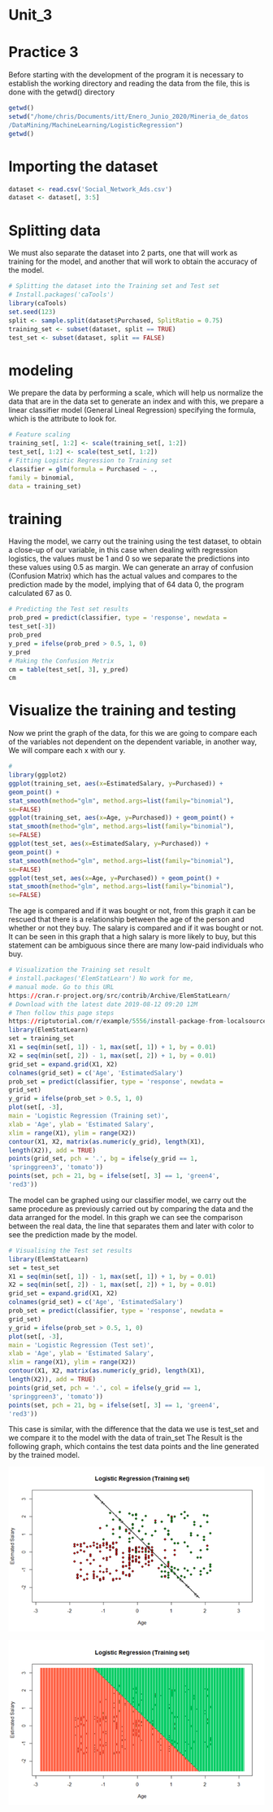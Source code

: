 # Unit_3
# Practice 3
Before starting with the development of the program it is necessary to establish the
working directory and reading the data from the file, this is done with the getwd() directory

``` R
getwd()
setwd("/home/chris/Documents/itt/Enero_Junio_2020/Mineria_de_datos
/DataMining/MachineLearning/LogisticRegression")
getwd()
```
# Importing the dataset
``` R
dataset <- read.csv('Social_Network_Ads.csv')
dataset <- dataset[, 3:5]
```
# Splitting data

We must also separate the dataset into 2 parts, one that will work as
training for the model, and another that will work to obtain the accuracy of the
model.

``` R
# Splitting the dataset into the Training set and Test set
# Install.packages('caTools')
library(caTools)
set.seed(123)
split <- sample.split(dataset$Purchased, SplitRatio = 0.75)
training_set <- subset(dataset, split == TRUE)
test_set <- subset(dataset, split == FALSE)
```
# modeling
We prepare the data by performing a scale, which will help us normalize the data
that are in the data set to generate an index and with this, we prepare a
linear classifier model (General Lineal Regression) specifying the formula, which
is the attribute to look for.
``` R
# Feature scaling
training_set[, 1:2] <- scale(training_set[, 1:2])
test_set[, 1:2] <- scale(test_set[, 1:2])
# Fitting Logistic Regression to Training set
classifier = glm(formula = Purchased ~ .,
family = binomial,
data = training_set)
```
# training
Having the model, we carry out the training using the test dataset, to
obtain a close-up of our variable, in this case when dealing with regression
logistics, the values ​​must be 1 and 0 so we separate the predictions into
these values ​​using 0.5 as margin. We can generate an array of
confusion (Confusion Matrix) which has the actual values ​​and compares to the
prediction made by the model, implying that of 64 data 0, the
program calculated 67 as 0.
``` R
# Predicting the Test set results
prob_pred = predict(classifier, type = 'response', newdata =
test_set[-3])
prob_pred
y_pred = ifelse(prob_pred > 0.5, 1, 0)
y_pred
# Making the Confusion Metrix
cm = table(test_set[, 3], y_pred)
cm
 ```
# Visualize the training and testing 
Now we print the graph of the data, for this we are going to compare each of the variables not dependent on the dependent variable, in another way, We will compare each x with our y.
``` R
#
library(ggplot2)
ggplot(training_set, aes(x=EstimatedSalary, y=Purchased)) +
geom_point() +
stat_smooth(method="glm", method.args=list(family="binomial"),
se=FALSE)
ggplot(training_set, aes(x=Age, y=Purchased)) + geom_point() +
stat_smooth(method="glm", method.args=list(family="binomial"),
se=FALSE)
ggplot(test_set, aes(x=EstimatedSalary, y=Purchased)) +
geom_point() +
stat_smooth(method="glm", method.args=list(family="binomial"),
se=FALSE)
ggplot(test_set, aes(x=Age, y=Purchased)) + geom_point() +
stat_smooth(method="glm", method.args=list(family="binomial"),
se=FALSE)
 ```
The age is compared and if it was bought or not, from this graph it can be rescued that there is a relationship between the age of the person and whether or not they buy. The salary is compared and if it was bought or not. It can be seen in this graph that a high salary is more likely to buy, but this statement can be ambiguous since there are many low-paid individuals who buy.
``` R
# Visualization the Training set result
# install.packages('ElemStatLearn') No work for me,
# manual mode. Go to this URL
https://cran.r-project.org/src/contrib/Archive/ElemStatLearn/
# Download with the latest date 2019-08-12 09:20 12M
# Then follow this page steps
https://riptutorial.com/r/example/5556/install-package-from-localsource
library(ElemStatLearn)
set = training_set
X1 = seq(min(set[, 1]) - 1, max(set[, 1]) + 1, by = 0.01)
X2 = seq(min(set[, 2]) - 1, max(set[, 2]) + 1, by = 0.01)
grid_set = expand.grid(X1, X2)
colnames(grid_set) = c('Age', 'EstimatedSalary')
prob_set = predict(classifier, type = 'response', newdata =
grid_set)
y_grid = ifelse(prob_set > 0.5, 1, 0)
plot(set[, -3],
main = 'Logistic Regression (Training set)',
xlab = 'Age', ylab = 'Estimated Salary',
xlim = range(X1), ylim = range(X2))
contour(X1, X2, matrix(as.numeric(y_grid), length(X1),
length(X2)), add = TRUE)
points(grid_set, pch = '.', bg = ifelse(y_grid == 1,
'springgreen3', 'tomato'))
points(set, pch = 21, bg = ifelse(set[, 3] == 1, 'green4',
'red3'))
```

The model can be graphed using our classifier model, we carry out the same procedure as previously carried out by comparing the data and the data arranged for the model. In this graph we can see the comparison between the real data, the line that separates them and later with color to see the prediction made by the model.

``` R
# Visualising the Test set results
library(ElemStatLearn)
set = test_set
X1 = seq(min(set[, 1]) - 1, max(set[, 1]) + 1, by = 0.01)
X2 = seq(min(set[, 2]) - 1, max(set[, 2]) + 1, by = 0.01)
grid_set = expand.grid(X1, X2)
colnames(grid_set) = c('Age', 'EstimatedSalary')
prob_set = predict(classifier, type = 'response', newdata =
grid_set)
y_grid = ifelse(prob_set > 0.5, 1, 0)
plot(set[, -3],
main = 'Logistic Regression (Test set)',
xlab = 'Age', ylab = 'Estimated Salary',
xlim = range(X1), ylim = range(X2))
contour(X1, X2, matrix(as.numeric(y_grid), length(X1),
length(X2)), add = TRUE)
points(grid_set, pch = '.', col = ifelse(y_grid == 1,
'springgreen3', 'tomato'))
points(set, pch = 21, bg = ifelse(set[, 3] == 1, 'green4',
'red3'))
```

This case is similar, with the difference that the data we use is test_set and we compare it to the model with the data of train_set
The Result is the following graph, which contains the test data points and the line generated by the trained model.

![Alt text](https://raw.githubusercontent.com/ArturoCeron/DataMining/Unit_3/Unit_3/Practice/Practice_3/Image1.bmp)

![Alt text](https://raw.githubusercontent.com/ArturoCeron/DataMining/Unit_3/Unit_3/Practice/Practice_3/Image2.bmp)
